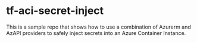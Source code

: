 # tf-aci-secret-inject

This is a sample repo that shows how to use a combination of Azurerm and AzAPI providers to safely inject secrets into an Azure Container Instance.